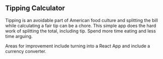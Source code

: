 ## Tipping Calculator ##
Tipping is an avoidable part of American food culture and splitting the bill while calculating a fair tip can be a chore. This simple app does the hard work of splitting the total, including tip. Spend more time eating and less time arguing. 

Areas for improvement include turning into a React App and include a currency converter.